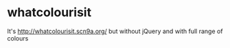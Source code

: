 whatcolourisit
==============

It's http://whatcolourisit.scn9a.org/ but without jQuery and with full range of colours

